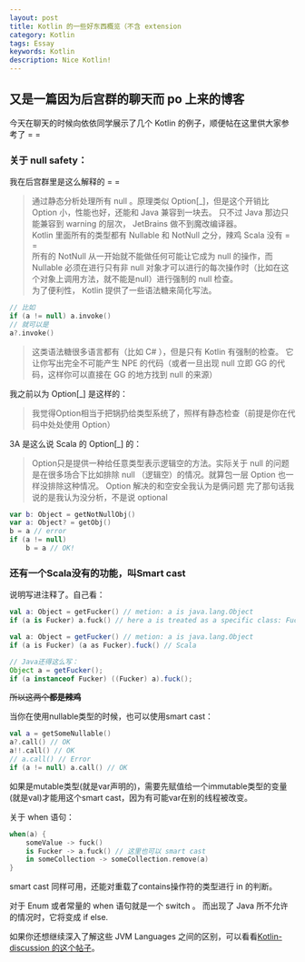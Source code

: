 ```yaml
---
layout: post
title: Kotlin 的一些好东西概览（不含 extension
category: Kotlin
tags: Essay
keywords: Kotlin
description: Nice Kotlin!
---
```



## 又是一篇因为后宫群的聊天而 po 上来的博客

今天在聊天的时候向依依同学展示了几个 Kotlin 的例子，顺便帖在这里供大家参考了 = =

### 关于 null safety：

我在后宫群里是这么解释的 = =

> 通过静态分析处理所有 null 。原理类似 Option[_]，但是这个开销比 Option 小，性能也好，还能和 Java 兼容到一块去。
> 只不过 Java 那边只能兼容到 warning 的层次， JetBrains 做不到魔改编译器。<br/>
> Kotlin 里面所有的类型都有 Nullable 和 NotNull 之分，辣鸡 Scala 没有 = = <br/>
> 所有的 NotNull 从一开始就不能做任何可能让它成为 null 的操作，而 Nullable 必须在进行只有非 null 对象才可以进行的每次操作时（比如在这个对象上调用方法，就不能是null）进行强制的 null 检查。<br/>
> 为了便利性， Kotlin 提供了一些语法糖来简化写法。

```kotlin
// 比如
if (a != null) a.invoke()
// 就可以是
a?.invoke()
```

> 这类语法糖很多语言都有（比如 C# ），但是只有 Kotlin 有强制的检查。
> 它让你写出完全不可能产生 NPE 的代码（或者一旦出现 null 立即 GG 的代码，这样你可以直接在 GG 的地方找到 null 的来源）

我之前以为 Option[_] 是这样的：

> 我觉得Option相当于把锅扔给类型系统了，照样有静态检查（前提是你在代码中处处使用 Option）

3A 是这么说 Scala 的 Option[_] 的：

> Option只是提供一种给任意类型表示逻辑空的方法。实际关于 null 的问题是在很多场合下比如排除 null （逻辑空）的情况。就算包一层 Option 也一样没排除这种情况。 Option 解决的和空安全我认为是俩问题
> 完了那句话我说的是我认为没分析，不是说 optional


```kotlin
var b: Object = getNotNullObj()
var a: Object? = getObj()
b = a // error
if (a != null)
	b = a // OK!
```

### 还有一个Scala没有的功能，叫Smart cast

说明写进注释了。自己看：

```kotlin
val a: Object = getFucker() // metion: a is java.lang.Object
if (a is Fucker) a.fuck() // here a is treated as a specific class: Fucker
```

```scala
val a: Object = getFucker() // metion: a is java.lang.Object
if (a is Fucker) (a as Fucker).fuck() // Scala
```

```java
// Java还得这么写：
Object a = getFucker();
if (a instanceof Fucker) ((Fucker) a).fuck();
```

~~所以这两个**都是辣鸡**~~

当你在使用nullable类型的时候，也可以使用smart cast：

```kotlin
val a = getSomeNullable()
a?.call() // OK
a!!.call() // OK
// a.call() // Error
if (a != null) a.call() // OK
```

如果是mutable类型(就是var声明的)，需要先赋值给一个immutable类型的变量(就是val)才能用这个smart cast，因为有可能var在别的线程被改变。

关于 when 语句：

```kotlin
when(a) {
	someValue -> fuck()
	is Fucker -> a.fuck() // 这里也可以 smart cast
	in someCollection -> someCollection.remove(a)
}
```

smart cast 同样可用，还能对重载了contains操作符的类型进行 in 的判断。

对于 Enum 或者常量的 when 语句就是一个 switch 。
而出现了 Java 所不允许的情况时，它将变成 if else.

如果你还想继续深入了解这些 JVM Languages 之间的区别，可以看看[Kotlin-discussion 的这个帖子](https://discuss.kotlinlang.org/t/will-be-kotlin-more-suitable-for-develop-than-scala-in-future/2222)。

